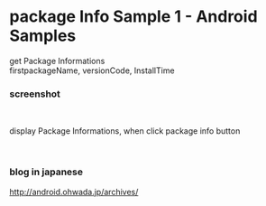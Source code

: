package Info Sample 1 - Android Samples
===============

get  Package Informations <br/>
firstpackageName, versionCode, InstallTime<br/>

### screenshot <br/>

<mage src="https://raw.githubusercontent.com/ohwada/Android_Samples/master/PackageInfoSample1/screenshot/screenshot_package_info_main.png" width="300" /> <br/>

display  Package Informations, when click package info button <br/>

<mage src="https://raw.githubusercontent.com/ohwada/Android_Samples/master/PackageInfoSample1/screenshot/screenshot_package_info_view.png" width="300" /> <br/>






### blog in japanese
http://android.ohwada.jp/archives/


